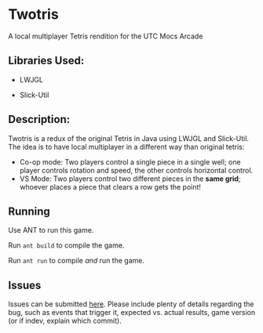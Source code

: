# Twotris

A local multiplayer Tetris rendition for the UTC Mocs Arcade

## Libraries Used:

- LWJGL

- Slick-Util

## Description:

Twotris is a redux of the original Tetris in Java using LWJGL and Slick-Util. The idea is to have local multiplayer in a different way than original tetris:

- Co-op mode: Two players control a single piece in a single well; one player controls rotation and speed, the other controls horizontal control.
- VS Mode: Two players control two different pieces in the **same grid**; whoever places a piece that clears a row gets the point!

## Running

Use ANT to run this game.

Run `ant build` to compile the game.

Run `ant run` to compile *and* run the game.

## Issues

Issues can be submitted [here](https://github.com/oitsjustjose/Twotris/issues). Please include plenty of details regarding the bug, such as events that trigger it, expected vs. actual results, game version (or if indev, explain which commit). 